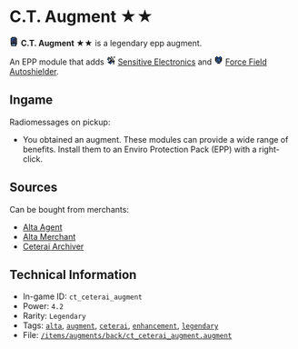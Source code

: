 # C.T. Augment ★★

<img src="https://raw.githubusercontent.com/Ceterai/Enternia/main/items/augments/back/ct_ceterai_augment.png" alt="C.T. Augment ★★ icon" loading="lazy" height="16px" width="auto" /> **C.T. Augment ★★** is a legendary epp augment.

An EPP module that adds <img src="https://raw.githubusercontent.com/Ceterai/Enternia/main/stats/effects/ct_sensitive_electronics.png" alt="Sensitive Electronics icon" loading="lazy" height="16px" width="auto" /> [Sensitive Electronics](https://ceterai.github.io/MyEnternia/Wiki/SensitiveElectronics) and <img src="https://raw.githubusercontent.com/Ceterai/Enternia/main/stats/effects/ct_autoeffect/ct_autoshielder_force.png" alt="Force Field Autoshielder icon" loading="lazy" height="16px" width="auto" /> [Force Field Autoshielder](https://ceterai.github.io/MyEnternia/Wiki/ForceFieldAutoshielder).

## Ingame

Radiomessages on pickup:

- You obtained an augment. These modules can provide a wide range of benefits. Install them to an Enviro Protection Pack (EPP) with a right-click.

## Sources

Can be bought from merchants:

- [Alta Agent](https://ceterai.github.io/MyEnternia/Wiki/AltaAgent)
- [Alta Merchant](https://ceterai.github.io/MyEnternia/Wiki/AltaMerchant)
- [Ceterai Archiver](https://ceterai.github.io/MyEnternia/Wiki/CeteraiArchiver)

## Technical Information

- In-game ID: `ct_ceterai_augment`
- Power: `4.2`
- Rarity: `Legendary`
- Tags: [`alta`](https://ceterai.github.io/MyEnternia/Wiki/Tags/Alta), [`augment`](https://ceterai.github.io/MyEnternia/Wiki/Tags/Augment), [`ceterai`](https://ceterai.github.io/MyEnternia/Wiki/Tags/Ceterai), [`enhancement`](https://ceterai.github.io/MyEnternia/Wiki/Tags/Enhancement), [`legendary`](https://ceterai.github.io/MyEnternia/Wiki/Tags/Legendary)
- File: [`/items/augments/back/ct_ceterai_augment.augment`](https://github.com/Ceterai/Enternia/blob/main/items/augments/back/ct_ceterai_augment.augment)
